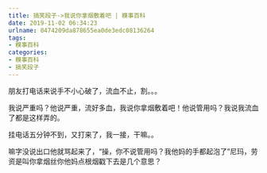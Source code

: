 ```yaml
---
title: 搞笑段子->我说你拿烟敷着吧 | 糗事百科
date: 2019-11-02 06:34:23
urlname: 0474209da878655ea0de3edc08136264
tags: 
- 糗事百科
categories:
- 糗事百科
- 搞笑段子
---
```

朋友打电话来说手不小心破了，流血不止，割。。。

我说严重吗？他说严重，流好多血，我说你拿烟敷着吧！他说管用吗？我说我流血了都是这样弄的。

挂电话五分钟不到，又打来了，我一接，干嘛。。

嘛字没说出口他就骂起来了，“操，你不说管用吗？我他妈的手都起泡了”尼玛，劳资是叫你拿烟丝你他妈点根烟戳下去是几个意思？


